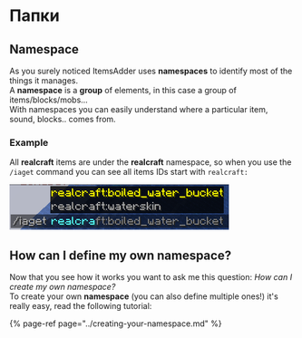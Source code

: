 # Папки

## Namespace

As you surely noticed ItemsAdder uses **namespaces** to identify most of the things it manages.  
A **namespace** is a **group** of elements, in this case a group of items/blocks/mobs...   
With namespaces you can easily understand where a particular item, sound, blocks.. comes from.

### Example

All **realcraft** items are under the **realcraft** namespace, so when you use the `/iaget` command you can see all items IDs start with `realcraft:`

![](../../../../.gitbook/assets/image%20%2810%29.png)

## How can I define my own namespace?

Now that you see how it works you want to ask me this question: _How can I create my own namespace?_  
To create your own **namespace** \(you can also define multiple ones!\) it's really easy, read the following tutorial:

{% page-ref page="../creating-your-namespace.md" %}







